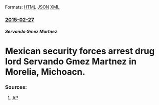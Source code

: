 
Formats: [HTML](/news/2015/02/27/mexican-security-forces-arrest-drug-lord-servando-gomez-martinez-in-morelia-michoacan.html)  [JSON](/news/2015/02/27/mexican-security-forces-arrest-drug-lord-servando-gomez-martinez-in-morelia-michoacan.json)  [XML](/news/2015/02/27/mexican-security-forces-arrest-drug-lord-servando-gomez-martinez-in-morelia-michoacan.xml)  

### [2015-02-27](/news/2015/02/27/index.md)

##### Servando Gmez Martnez
# Mexican security forces arrest drug lord Servando Gmez Martnez in Morelia, Michoacn. 




### Sources:

1. [AP](http://bigstory.ap.org/article/01a936bc4aed4932a334c38ae79c7935/mexico-official-top-capo-nabbed-western-michoacan-state)
